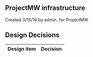 ## ProjectMW infrastructure

Created 3/15/19 by admin. for ProjectMW


## Design Decisions
| Design item                | Decision|
| :----------------------------------- | :--------------------------------------------------------------------------------|
